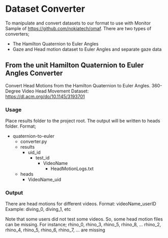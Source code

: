 # Dataset Converter
To manipulate and convert datasets to our format to use with Monitor Sample of https://github.com/nokiatech/omaf.
There are two types of converters;
- The Hamilton Quaternion to Euler Angles
- Gaze and Head motion dataset to Euler Angles and separate gaze data


## From the unit Hamilton Quaternion to Euler Angles Converter
Convert Head Motions from the Hamilton Quaternion to Euler Angles.
360-Degree Video Head Movement Dataset: https://dl.acm.org/do/10.1145/3193701

### Usage
Place results folder to the project root. The output will be written to heads folder.
Format;
- quaternion-to-euler
  - converter.py
  - results
    - uid_id
      - test_id
        - VideoName
          - HeadMotionLogs.txt
  - heads
    - VideoName_uid

### Output
There are head motions for different videos. 
Format: videoName_userID 
Example: diving_0, diving_1, etc

Note that some users did not test some videos.
So, some head motion files can be missing.
For instance;
rhino_0, rhino_3, rhino_5, rhino_8, ...
rhino_2, rhino_4, rhino_5, rhino_6, rhino_7, ... are missing
